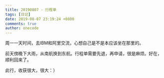 ```yaml
---
title: 20190807 - 行程单
tags: [日记]
date: 2019-08-07 23:19:24 +0800
comments: true
author: onecode
---
```

周一一天时间，去IBM和阿里交流，心想自己是不是本应该坐在那里的。

前天傍晚下大雨，从南航换到东航。行程单需要先退，再申请，很是麻烦。好在，顺利回来了。

此行，收获很大，很大：）